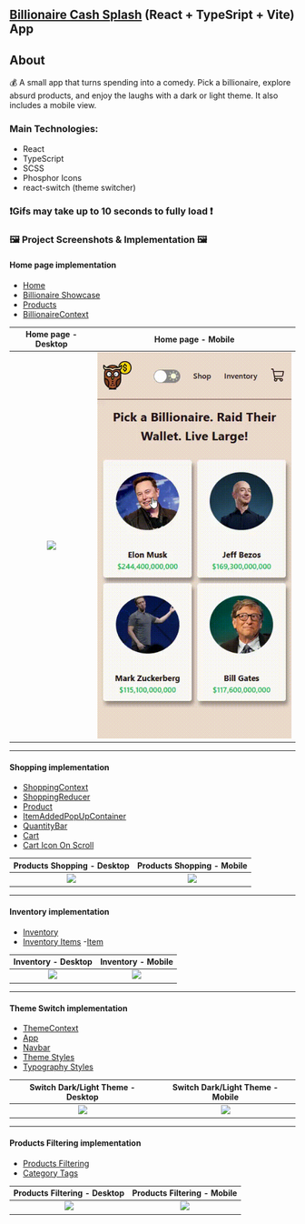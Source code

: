 ## [Billionaire Cash Splash](https://https://billionaire-cash-splash.web.app/) (React + TypeSript + Vite) App

## About

💰 A small app that turns spending into a comedy. Pick a billionaire, explore absurd products, and enjoy the laughs with a dark or light theme. It also includes a mobile view.

### Main Technologies:

-   React
-   TypeScript
-   SCSS
-   Phosphor Icons
-   react-switch (theme switcher)

### ❗Gifs may take up to 10 seconds to fully load ❗

### 🖼️ Project Screenshots & Implementation 🖼️

#### Home page implementation

-   [Home](https://github.com/flnx/Billionaire-Cash-Splash/blob/main/src/pages/Home.tsx)
-   [Billionaire Showcase](https://github.com/flnx/Billionaire-Cash-Splash/blob/main/src/components/Showcase/Showcase.tsx)
-   [Products](https://github.com/flnx/Billionaire-Cash-Splash/blob/main/src/components/Products/Products.tsx)
-   [BillionaireContext](https://github.com/flnx/Billionaire-Cash-Splash/blob/main/src/context/BillionaireContext.tsx)

|          Home page - Desktop          |            Home page - Mobile            |
| :-----------------------------------: | :--------------------------------------: |
| ![](./screenshots/1-home-desktop.gif) | ![](./screenshots/1%20home%20mobile.gif) |

---

#### Shopping implementation

-   [ShoppingContext](https://github.com/flnx/Billionaire-Cash-Splash/blob/main/src/context/ShoppingContext.tsx)
-   [ShoppingReducer](https://github.com/flnx/Billionaire-Cash-Splash/blob/main/src/utils/ShoppingCartReducer.ts)
-   [Product](https://github.com/flnx/Billionaire-Cash-Splash/blob/main/src/components/Products/Product.tsx)
-   [ItemAddedPopUpContainer](https://github.com/flnx/Billionaire-Cash-Splash/blob/main/src/components/PopUpContainer/PopUpContainer.tsx)
-   [QuantityBar](https://github.com/flnx/Billionaire-Cash-Splash/blob/main/src/components/QuantityBar/QuantityBar.tsx)
-   [Cart](https://github.com/flnx/Billionaire-Cash-Splash/blob/main/src/components/Cart/Cart.tsx)
-   [Cart Icon On Scroll](https://github.com/flnx/Billionaire-Cash-Splash/blob/main/src/hooks/useShowCartIcon.tsx)

|          Products Shopping - Desktop          |          Products Shopping - Mobile          |
| :-------------------------------------------: | :------------------------------------------: |
| ![](./screenshots/2%20shopping%20desktop.gif) | ![](./screenshots/2%20shopping%20mobile.gif) |

---

#### Inventory implementation

-   [Inventory](https://github.com/flnx/Billionaire-Cash-Splash/blob/main/src/pages/Inventory.tsx)
-   [Inventory Items](https://github.com/flnx/Billionaire-Cash-Splash/blob/main/src/components/InventoryItems/InventoryItems.tsx) -[Item](https://github.com/flnx/Billionaire-Cash-Splash/blob/main/src/components/InventoryItems/Item.tsx)

|              Inventory - Desktop               |              Inventory - Mobile               |
| :--------------------------------------------: | :-------------------------------------------: |
| ![](./screenshots/3%20inventory%20desktop.gif) | ![](./screenshots/3%20inventory%20mobile.gif) |

---

#### Theme Switch implementation

-   [ThemeContext](https://github.com/flnx/Billionaire-Cash-Splash/blob/main/src/context/ThemeContext.tsx)
-   [App](https://github.com/flnx/Billionaire-Cash-Splash/blob/main/src/App.tsx)
-   [Navbar](https://github.com/flnx/Billionaire-Cash-Splash/blob/main/src/components/Navbar/Navbar.tsx)
-   [Theme Styles](https://github.com/flnx/Billionaire-Cash-Splash/blob/main/src/styles/theme.scss)
-   [Typography Styles](https://github.com/flnx/Billionaire-Cash-Splash/blob/main/src/styles/typography.scss)

|         Switch Dark/Light Theme - Desktop         |         Switch Dark/Light Theme - Mobile         |
| :-----------------------------------------------: | :----------------------------------------------: |
| ![](./screenshots/4%20dark%20theme%20desktop.gif) | ![](./screenshots/4%20dark%20theme%20mobile.gif) |

---

#### Products Filtering implementation

-   [Products Filtering](https://github.com/flnx/Billionaire-Cash-Splash/blob/main/src/components/Products/Products.tsx)
-   [Category Tags](https://github.com/flnx/Billionaire-Cash-Splash/blob/main/src/components/CategoryTags/CategoryTags.tsx)

|        Products Filtering - Desktop         |        Products Filtering - Mobile         |
| :-----------------------------------------: | :----------------------------------------: |
| ![](./screenshots/5%20filter%20desktop.gif) | ![](./screenshots/5%20filter%20mobile.gif) |
